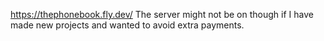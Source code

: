 https://thephonebook.fly.dev/
The server might not be on though if I have made new projects
and wanted to avoid extra payments.